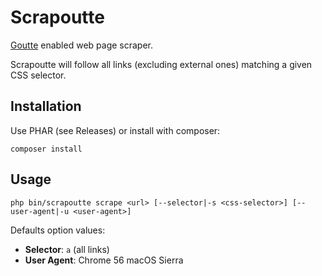 # Scrapoutte

[Goutte](https://github.com/FriendsOfPHP/Goutte) enabled web page scraper.

Scrapoutte will follow all links (excluding external ones) matching a given CSS selector.

## Installation

Use PHAR (see Releases) or install with composer:

```
composer install
```

## Usage

```
php bin/scrapoutte scrape <url> [--selector|-s <css-selector>] [--user-agent|-u <user-agent>]
```

Defaults option values:

* **Selector**: `a` (all links)
* **User Agent**: Chrome 56 macOS Sierra
